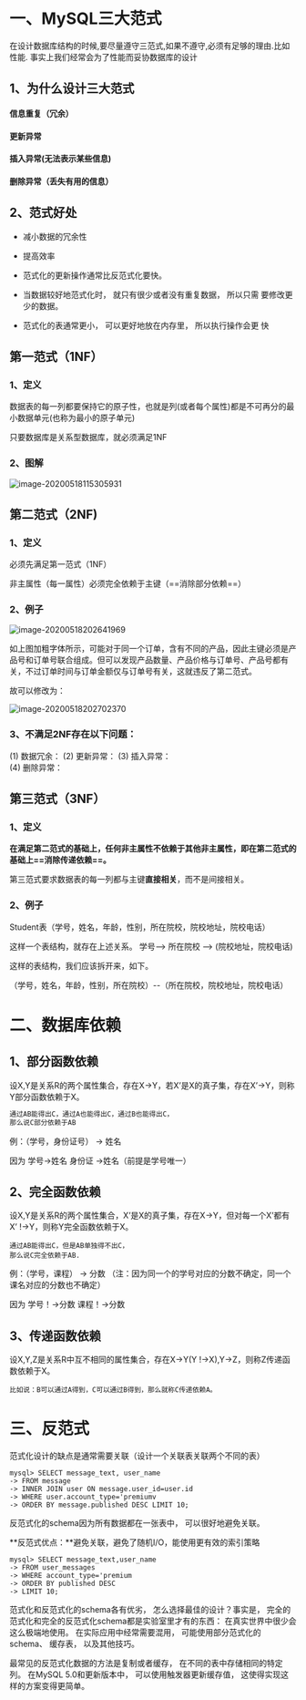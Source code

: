 # 一、MySQL三大范式

在设计数据库结构的时候,要尽量遵守三范式,如果不遵守,必须有足够的理由.比如性能. 事实上我们经常会为了性能而妥协数据库的设计



## 1、为什么设计三大范式

#### 信息重复（冗余）

####  更新异常

#### 插入异常(无法表示某些信息)

#### 删除异常（丢失有用的信息）



## 2、范式好处

- 减小数据的冗余性
- 提高效率

- 范式化的更新操作通常比反范式化要快。
- 当数据较好地范式化时， 就只有很少或者没有重复数据， 所以只需
  要修改更少的数据。
- 范式化的表通常更小， 可以更好地放在内存里， 所以执行操作会更
  快  



## 第一范式（1NF）

### 1、定义

数据表的每一列都要保持它的原子性，也就是列(或者每个属性)都是不可再分的最小数据单元(也称为最小的原子单元)

只要数据库是关系型数据库，就必须满足1NF

### 2、图解

![image-20200518115305931](https://gitee.com/BlacksJack/picture-bed/raw/master/img/20200910182146.png)









## 第二范式（2NF)

### 1、定义

必须先满足第一范式（1NF）

非主属性（每一属性）必须完全依赖于主键（==消除部分依赖==）



### 2、例子

![image-20200518202641969](https://gitee.com/BlacksJack/picture-bed/raw/master/img/20200910182147.png)

如上图加粗字体所示，可能对于同一个订单，含有不同的产品，因此主键必须是产品号和订单号联合组成。但可以发现产品数量、产品价格与订单号、产品号都有关，不过订单时间与订单金额仅与订单号有关，这就违反了第二范式。

故可以修改为：

![image-20200518202702370](https://gitee.com/BlacksJack/picture-bed/raw/master/img/20200910182148.png)

### 3、不满足2NF存在以下问题：

(1) 数据冗余：
		(2) 更新异常：
		(3) 插入异常：	
		(4) 删除异常：
	





## 第三范式（3NF）

### 1、定义

**在满足第二范式的基础上，任何非主属性不依赖于其他非主属性，即在第二范式的基础上==消除传递依赖==。**

第三范式要求数据表的每一列都与主键**直接相关**，而不是间接相关。

### 2、例子

Student表（学号，姓名，年龄，性别，所在院校，院校地址，院校电话）

这样一个表结构，就存在上述关系。 学号--> 所在院校 --> (院校地址，院校电话)

这样的表结构，我们应该拆开来，如下。

（学号，姓名，年龄，性别，所在院校）--（所在院校，院校地址，院校电话）









# 二、数据库依赖

## 1、部分函数依赖

设X,Y是关系R的两个属性集合，存在X→Y，若X’是X的真子集，存在X’→Y，则称Y部分函数依赖于X。
		

```java
通过AB能得出C，通过A也能得出C，通过B也能得出C，
那么说C部分依赖于AB
```

例：（学号，身份证号） → 姓名        

因为  学号→姓名   身份证 →姓名（前提是学号唯一）



## 2、完全函数依赖

设X,Y是关系R的两个属性集合，X’是X的真子集，存在X→Y，但对每一个X’都有X’ !→Y，则称Y完全函数依赖于X。

```
通过AB能得出C，但是AB单独得不出C，
那么说C完全依赖于AB.
```

例：（学号，课程） → 分数 （注：因为同一个的学号对应的分数不确定，同一个课名对应的分数也不确定）

因为  学号！→分数		课程！→分数    



## 3、传递函数依赖

设X,Y,Z是关系R中互不相同的属性集合，存在X→Y(Y !→X),Y→Z，则称Z传递函数依赖于X。

```
比如说：B可以通过A得到，C可以通过B得到，那么就称C传递依赖A。
```







# 三、反范式

范式化设计的缺点是通常需要关联（设计一个关联表关联两个不同的表）

```mysql
mysql> SELECT message_text, user_name
-> FROM message
-> INNER JOIN user ON message.user_id=user.id
-> WHERE user.account_type='premiumv
-> ORDER BY message.published DESC LIMIT 10;
```

反范式化的schema因为所有数据都在一张表中， 可以很好地避免关联。  

**反范式优点：**避免关联，避免了随机I/O，能使用更有效的索引策略

```mysql
mysql> SELECT message_text,user_name
-> FROM user_messages
-> WHERE account_type='premium
-> ORDER BY published DESC
-> LIMIT 10;
```





范式化和反范式化的schema各有优劣， 怎么选择最佳的设计？事实是， 完全的范式化和完全的反范式化schema都是实验室里才有的东西： 在真实世界中很少会这么极端地使用。 在实际应用中经常需要混用， 可能使用部分范式化的schema、 缓存表， 以及其他技巧。

最常见的反范式化数据的方法是复制或者缓存， 在不同的表中存储相同的特定列。 在MySQL 5.0和更新版本中， 可以使用触发器更新缓存值， 这使得实现这样的方案变得更简单。  